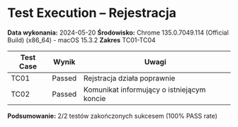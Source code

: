 # Test Execution – Rejestracja

**Data wykonania:** 2024-05-20
**Środowisko:** Chrome 135.0.7049.114 (Official Build) (x86_64) - macOS 15.3.2
**Zakres** TC01-TC04

| Test Case | Wynik     | Uwagi                                      |
|-----------|-----------|--------------------------------------------|
| TC01      | Passed    | Rejstracja działa poprawnie                |
| TC02      | Passed    | Komunikat informujący o istniejącym koncie |

**Podsumowanie:** 2/2 testów zakończonych sukcesem (100% PASS rate)